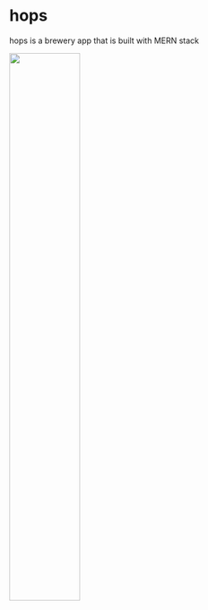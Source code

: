 # hops
hops is a brewery app that is built with MERN stack

<img src="https://youtu.be/s4bM5azkqxE" width="50%">

